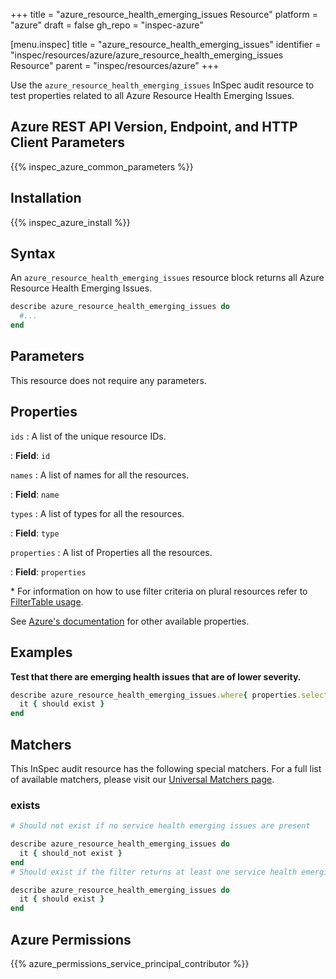 +++
title = "azure_resource_health_emerging_issues Resource"
platform = "azure"
draft = false
gh_repo = "inspec-azure"

[menu.inspec]
title = "azure_resource_health_emerging_issues"
identifier = "inspec/resources/azure/azure_resource_health_emerging_issues Resource"
parent = "inspec/resources/azure"
+++

Use the `azure_resource_health_emerging_issues` InSpec audit resource to test properties related to all Azure Resource Health Emerging Issues.

## Azure REST API Version, Endpoint, and HTTP Client Parameters

{{% inspec_azure_common_parameters %}}

## Installation

{{% inspec_azure_install %}}

## Syntax

An `azure_resource_health_emerging_issues` resource block returns all Azure Resource Health Emerging Issues.

```ruby
describe azure_resource_health_emerging_issues do
  #...
end
```

## Parameters

This resource does not require any parameters.

## Properties

`ids`
: A list of the unique resource IDs.

: **Field**: `id`

`names`
: A list of names for all the resources.

: **Field**: `name`

`types`
: A list of types for all the resources.

: **Field**: `type`

`properties`
: A list of Properties all the resources.

: **Field**: `properties`


<superscript>*</superscript> For information on how to use filter criteria on plural resources refer to [FilterTable usage](https://github.com/inspec/inspec/blob/master/dev-docs/filtertable-usage.md).

See [Azure's documentation](https://docs.microsoft.com/en-us/rest/api/resourcehealth/emerging-issues/get) for other available properties.

## Examples

**Test that there are emerging health issues that are of lower severity.**

```ruby
describe azure_resource_health_emerging_issues.where{ properties.select{|prop| prop.statusActiveEvents.select{ |event| event.severity == 'Warning' } } } do
  it { should exist }
end
```

## Matchers

This InSpec audit resource has the following special matchers. For a full list of available matchers, please visit our [Universal Matchers page](https://www.inspec.io/docs/reference/matchers/).

### exists

```ruby
# Should not exist if no service health emerging issues are present

describe azure_resource_health_emerging_issues do
  it { should_not exist }
end
# Should exist if the filter returns at least one service health emerging issues

describe azure_resource_health_emerging_issues do
  it { should exist }
end
```

## Azure Permissions

{{% azure_permissions_service_principal_contributor %}}
